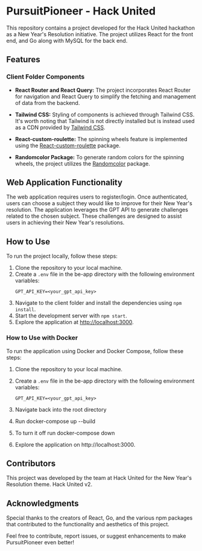# PursuitPioneer - Hack United

This repository contains a project developed for the Hack United hackathon as a New Year's Resolution initiative. The project utilizes React for the front end, and Go along with MySQL for the back end.

## Features

### Client Folder Components

- **React Router and React Query:** The project incorporates React Router for navigation and React Query to simplify the fetching and management of data from the backend.

- **Tailwind CSS:** Styling of components is achieved through Tailwind CSS. It's worth noting that Tailwind is not directly installed but is instead used as a CDN provided by [Tailwind CSS](https://tailwindcss.com/docs/installation/play-cdn).

- **React-custom-roulette:** The spinning wheels feature is implemented using the [React-custom-roulette](https://www.npmjs.com/package/react-custom-roulette) package.

- **Randomcolor Package:** To generate random colors for the spinning wheels, the project utilizes the [Randomcolor](https://www.npmjs.com/package/randomcolor) package.

## Web Application Functionality

The web application requires users to register/login. Once authenticated, users can choose a subject they would like to improve for their New Year's resolution. The application leverages the GPT API to generate challenges related to the chosen subject. These challenges are designed to assist users in achieving their New Year's resolutions.

## How to Use

To run the project locally, follow these steps:

1. Clone the repository to your local machine.
2. Create a `.env` file in the be-app directory with the following environment variables:
      ```plaintext
   GPT_API_KEY=<your_gpt_api_key>
4. Navigate to the client folder and install the dependencies using `npm install`.
5. Start the development server with `npm start`.
6. Explore the application at [http://localhost:3000](http://localhost:3000).

### How to Use with Docker

To run the application using Docker and Docker Compose, follow these steps:

1. Clone the repository to your local machine.

2. Create a `.env` file in the be-app directory with the following environment variables:

   ```plaintext
   GPT_API_KEY=<your_gpt_api_key>
3. Navigate back into the root directory
4. Run docker-compose up --build
5. To turn it off run docker-compose down
6. Explore the application on http://localhost:3000.

## Contributors

This project was developed by the team at Hack United for the New Year's Resolution theme. Hack United v2.

## Acknowledgments

Special thanks to the creators of React, Go, and the various npm packages that contributed to the functionality and aesthetics of this project.

Feel free to contribute, report issues, or suggest enhancements to make PursuitPioneer even better!
